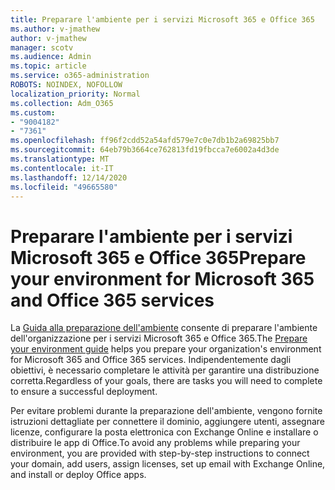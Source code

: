```yaml
---
title: Preparare l'ambiente per i servizi Microsoft 365 e Office 365
ms.author: v-jmathew
author: v-jmathew
manager: scotv
ms.audience: Admin
ms.topic: article
ms.service: o365-administration
ROBOTS: NOINDEX, NOFOLLOW
localization_priority: Normal
ms.collection: Adm_O365
ms.custom:
- "9004182"
- "7361"
ms.openlocfilehash: ff96f2cdd52a54afd579e7c0e7db1b2a69825bb7
ms.sourcegitcommit: 64eb79b3664ce762813fd19fbcca7e6002a4d3de
ms.translationtype: MT
ms.contentlocale: it-IT
ms.lasthandoff: 12/14/2020
ms.locfileid: "49665580"
---
```

# <a name="prepare-your-environment-for-microsoft-365-and-office-365-services"></a><span data-ttu-id="1bc83-102">Preparare l'ambiente per i servizi Microsoft 365 e Office 365</span><span class="sxs-lookup"><span data-stu-id="1bc83-102">Prepare your environment for Microsoft 365 and Office 365 services</span></span>

<span data-ttu-id="1bc83-103">La [Guida alla preparazione dell'ambiente](https://go.microsoft.com/fwlink/?linkid=2005213) consente di preparare l'ambiente dell'organizzazione per i servizi Microsoft 365 e Office 365.</span><span class="sxs-lookup"><span data-stu-id="1bc83-103">The [Prepare your environment guide](https://go.microsoft.com/fwlink/?linkid=2005213) helps you prepare your organization's environment for Microsoft 365 and Office 365 services.</span></span> <span data-ttu-id="1bc83-104">Indipendentemente dagli obiettivi, è necessario completare le attività per garantire una distribuzione corretta.</span><span class="sxs-lookup"><span data-stu-id="1bc83-104">Regardless of your goals, there are tasks you will need to complete to ensure a successful deployment.</span></span>

<span data-ttu-id="1bc83-105">Per evitare problemi durante la preparazione dell'ambiente, vengono fornite istruzioni dettagliate per connettere il dominio, aggiungere utenti, assegnare licenze, configurare la posta elettronica con Exchange Online e installare o distribuire le app di Office.</span><span class="sxs-lookup"><span data-stu-id="1bc83-105">To avoid any problems while preparing your environment, you are provided with step-by-step instructions to connect your domain, add users, assign licenses, set up email with Exchange Online, and install or deploy Office apps.</span></span>
